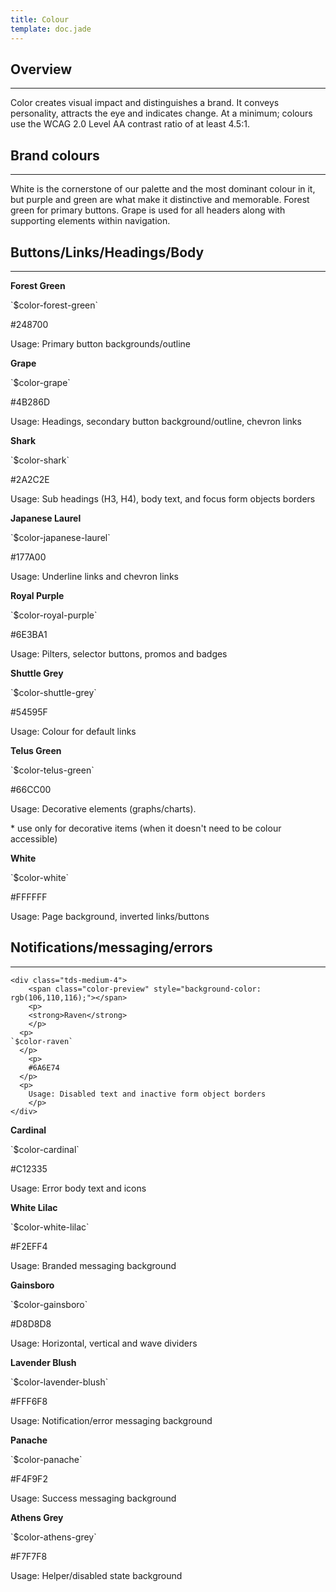 ```yaml
---
title: Colour
template: doc.jade
---
```


## Overview

---

Color creates visual impact and distinguishes a brand. It conveys personality, attracts the eye and indicates change. At a minimum; colours use the WCAG 2.0 Level AA contrast ratio of at least 4.5:1.

## Brand colours

---

White is the cornerstone of our palette and the most dominant colour in it, but purple and green are what make it distinctive and memorable. Forest green for primary buttons. Grape is used for all headers along with supporting elements within navigation.

## Buttons/Links/Headings/Body

---

<div class="tds-container colors">
    <div class="tds-grid-row">
	<div class="tds-medium-4">
	    <span class="color-preview" style="background-color: rgb(36,135,0);"></span>
	    <p>
		<strong>Forest Green</strong>
	    </p>
      <p>
    `$color-forest-green`
      </p>
	    <p>
		#248700
      </p>
      <p>
		Usage: Primary button backgrounds/outline
	    </p>
	</div>
  <div class="tds-medium-4">
  	    <span class="color-preview" style="background-color: rgb(75,40,109);"></span>
  	    <p>
  		<strong>Grape</strong>
  	    </p>
        <p>
      `$color-grape`
        </p>
  	    <p>
  		#4B286D
  		  </p>
        <p>
		Usage: Headings, secondary button background/outline, chevron links
  	    </p>
  </div>
  <div class="tds-medium-4">
  	    <span class="color-preview" style="background-color: rgb(42, 44, 46);"></span>
  	    <p>
  		<strong>Shark</strong>
  	    </p>
        <p>
      `$color-shark`
        </p>
  	    <p>
  		#2A2C2E
  		  </p>
        <p>
  		Usage: Sub headings (H3, H4), body text, and focus form objects borders
  	    </p>
  </div>
</div>

<div class="tds-container colors">
    <div class="tds-grid-row">
  <div class="tds-medium-4">
	    <span class="color-preview" style="background-color: rgb(23,122,0);"></span>
	    <p>
		<strong>Japanese Laurel</strong>
	    </p>
      <p>
    `$color-japanese-laurel`
      </p>
	    <p>
		#177A00
      </p>
      <p>
		Usage: Underline links and chevron links
	    </p>
	</div>
  <div class="tds-medium-4">
	    <span class="color-preview" style="background-color: rgb(110,59,161);"></span>
	    <p>
		<strong>Royal Purple</strong>
	    </p>
      <p>
    `$color-royal-purple`
      </p>
	    <p>
		#6E3BA1
		  </p>
      <p>
		Usage: Pilters, selector buttons, promos and badges
	    </p>
	</div>
  <div class="tds-medium-4">
    <span class="color-preview" style="background-color: rgb(84,89,95);"></span>
    <p>
  <strong>Shuttle Grey</strong>
    </p>
    <p>
  `$color-shuttle-grey`
    </p>
    <p>
  #54595F
    </p>
    <p>
  Usage: Colour for default links
    </p>
  </div>
    </div>
    <div class="tds-grid-row">
  <div class="tds-medium-4">
	    <span class="color-preview" style="background-color: rgb(102, 204, 0);"></span>
	    <p>
		<strong>Telus Green</strong>
	    </p>
        <p>
      `$color-telus-green`
        </p>
	    <p>
		#66CC00
        </p>
        <p>
		Usage: Decorative elements (graphs/charts).
	    </p>
        <p class="tds-text--small">
        * use only for decorative items (when it doesn't need to be colour accessible)
        </p>
	</div>
  <div class="tds-medium-4">
  	    <span class="color-preview" style="background-color: rgb(255, 255, 255);"></span>
  	    <p>
  		<strong>White</strong>
  	    </p>
        <p>
      `$color-white`
        </p>
  	    <p>
  		#FFFFFF
        </p>
        <p>
  		Usage: Page background, inverted links/buttons
  	    </p>
  	</div>
  </div>
</div>


## Notifications/messaging/errors

---

<div class="tds-container colors">
    <div class="tds-grid-row">


	<div class="tds-medium-4">
	    <span class="color-preview" style="background-color: rgb(106,110,116);"></span>
	    <p>
		<strong>Raven</strong>
	    </p>
      <p>
    `$color-raven`
      </p>
	    <p>
		#6A6E74
      </p>
      <p>
		Usage: Disabled text and inactive form object borders
	    </p>
    </div>
  <div class="tds-medium-4">
      <span class="color-preview" style="background-color: rgb(193,35,53);"></span>
      <p>
    <strong>Cardinal</strong>
      </p>
      <p>
    `$color-cardinal`
      </p>
      <p>
    #C12335
      </p>
      <p>
    Usage: Error body text and icons
      </p>
  </div>
  <div class="tds-medium-4">
	    <span class="color-preview" style="background-color: rgb(242,239,244);"></span>
	    <p>
		<strong>White Lilac</strong>
	    </p>
      <p>
    `$color-white-lilac`
      </p>
	    <p>
		#F2EFF4
      </p>
      <p>
		Usage: Branded messaging background
	    </p>
	</div>
    <div class="tds-grid-row">
  <div class="tds-medium-4">
	    <span class="color-preview" style="background-color: rgb(216,216,216);"></span>
	    <p>
		<strong>Gainsboro</strong>
	    </p>
      <p>
    `$color-gainsboro`
      </p>
	    <p>
		#D8D8D8
      </p>
      <p>
		Usage: Horizontal, vertical and wave dividers
	    </p>
	</div>
  <div class="tds-medium-4">
      <span class="color-preview" style="background-color: rgb(255,246,248);"></span>
      <p>
    <strong>Lavender Blush</strong>
      </p>
      <p>
    `$color-lavender-blush`
      </p>
      <p>
    #FFF6F8
      </p>
      <p>
    Usage: Notification/error messaging background
      </p>
  </div>
  <div class="tds-medium-4">
	    <span class="color-preview" style="background-color: rgb(244,249,242);"></span>
	    <p>
		<strong>Panache</strong>
	    </p>
      <p>
    `$color-panache`
      </p>
	    <p>
		#F4F9F2
      </p>
      <p>
		Usage: Success messaging background
	    </p>
	</div>
    </div>
    <div class="tds-grid-row">
  <div class="tds-medium-4">
      <span class="color-preview" style="background-color: rgb(247,247,248);"></span>
      <p>
    <strong>Athens Grey</strong>
      </p>
      <p>
    `$color-athens-grey`
      </p>
      <p>
    #F7F7F8
      </p>
      <p>
    Usage: Helper/disabled state background
      </p>
  </div>
</div>

</div>
